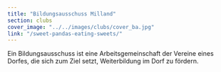 ```yaml
---
title: "Bildungsausschuss Milland"
section: clubs
cover_image: "../../images/clubs/cover_ba.jpg"
link: "/sweet-pandas-eating-sweets/"
---
```

Ein Bildungsausschuss ist eine Arbeitsgemeinschaft der Vereine eines Dorfes, die sich zum Ziel setzt, Weiterbildung im Dorf zu fördern.